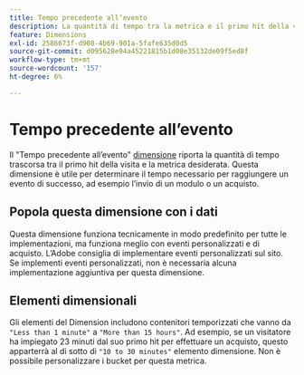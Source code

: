 ```yaml
---
title: Tempo precedente all’evento
description: La quantità di tempo tra la metrica e il primo hit della visita.
feature: Dimensions
exl-id: 2586673f-d908-4b69-901a-5fafe635d0d5
source-git-commit: d095628e94a45221815b1d08e35132de09f5ed8f
workflow-type: tm+mt
source-wordcount: '157'
ht-degree: 6%

---
```


# Tempo precedente all’evento

Il &quot;Tempo precedente all’evento&quot; [dimensione](overview.md) riporta la quantità di tempo trascorsa tra il primo hit della visita e la metrica desiderata. Questa dimensione è utile per determinare il tempo necessario per raggiungere un evento di successo, ad esempio l’invio di un modulo o un acquisto.

## Popola questa dimensione con i dati

Questa dimensione funziona tecnicamente in modo predefinito per tutte le implementazioni, ma funziona meglio con eventi personalizzati e di acquisto. L’Adobe consiglia di implementare eventi personalizzati sul sito. Se implementi eventi personalizzati, non è necessaria alcuna implementazione aggiuntiva per questa dimensione.

## Elementi dimensionali

Gli elementi del Dimension includono contenitori temporizzati che vanno da `"Less than 1 minute"` a `"More than 15 hours"`. Ad esempio, se un visitatore ha impiegato 23 minuti dal suo primo hit per effettuare un acquisto, questo apparterrà al di sotto di `"10 to 30 minutes"` elemento dimensione. Non è possibile personalizzare i bucket per questa metrica.
